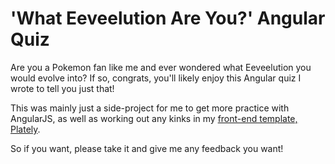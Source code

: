 # 'What Eeveelution Are You?' Angular Quiz

Are you a Pokemon fan like me and ever wondered what Eeveelution you would evolve into? If so, congrats, you'll likely enjoy this Angular quiz I wrote to tell you just that!

This was mainly just a side-project for me to get more practice with AngularJS, as well as working out any kinks in my [front-end template, Plately](http://maxx1128.github.io/Plately/).

So if you want, please take it and give me any feedback you want!